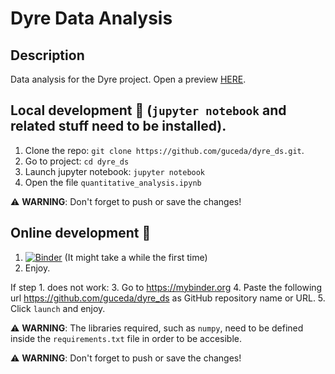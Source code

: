 # Dyre Data Analysis

## Description
Data analysis for the Dyre project.
Open a preview [HERE](https://github.com/guceda/dyre_ds/blob/main/quantitative_analysis.ipynb).

## Local development 🔧 (`jupyter notebook` and related stuff need to be installed).
1. Clone the repo: `git clone https://github.com/guceda/dyre_ds.git`.
2. Go to project: `cd dyre_ds`
3. Launch jupyter notebook: `jupyter notebook`
2. Open the file `quantitative_analysis.ipynb`

:warning: **WARNING**: Don't forget to push or save the changes!




## Online development 🔧
1. [![Binder](https://mybinder.org/badge_logo.svg)](https://mybinder.org/v2/gh/guceda/dyre_ds/HEAD) (It might take a while the first time)
2. Enjoy.

If step 1. does not work: 
 3. Go to https://mybinder.org 
 4. Paste the following url https://github.com/guceda/dyre_ds as GitHub repository name or URL.
 5. Click `launch` and enjoy.
 
 :warning: **WARNING**: The libraries required, such as `numpy`, need to be defined inside the `requirements.txt` file in order to be accesible.
 
 :warning: **WARNING**: Don't forget to push or save the changes!

